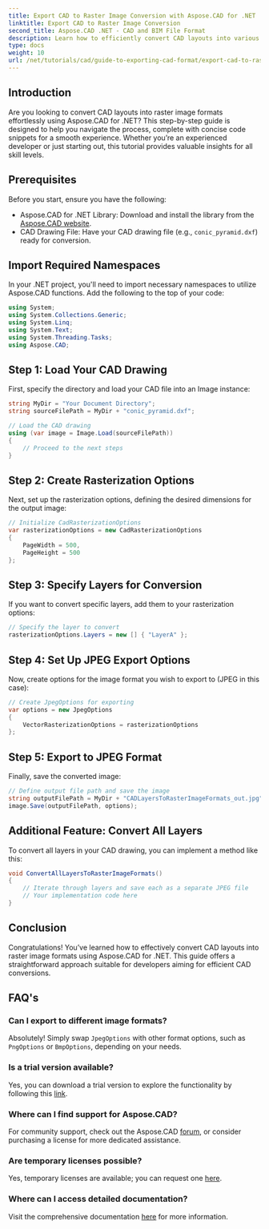 ```yaml
---
title: Export CAD to Raster Image Conversion with Aspose.CAD for .NET
linktitle: Export CAD to Raster Image Conversion
second_title: Aspose.CAD .NET - CAD and BIM File Format
description: Learn how to efficiently convert CAD layouts into various raster image formats using Aspose.CAD for .NET. This comprehensive guide walks you through the process with clear code.
type: docs
weight: 10
url: /net/tutorials/cad/guide-to-exporting-cad-format/export-cad-to-raster-image-conversion/
---
```

## Introduction

Are you looking to convert CAD layouts into raster image formats effortlessly using Aspose.CAD for .NET? This step-by-step guide is designed to help you navigate the process, complete with concise code snippets for a smooth experience. Whether you’re an experienced developer or just starting out, this tutorial provides valuable insights for all skill levels.

## Prerequisites

Before you start, ensure you have the following:

- Aspose.CAD for .NET Library: Download and install the library from the [Aspose.CAD website](https://releases.aspose.com/cad/net/).
- CAD Drawing File: Have your CAD drawing file (e.g., `conic_pyramid.dxf`) ready for conversion.

## Import Required Namespaces

In your .NET project, you'll need to import necessary namespaces to utilize Aspose.CAD functions. Add the following to the top of your code:

```csharp
using System;
using System.Collections.Generic;
using System.Linq;
using System.Text;
using System.Threading.Tasks;
using Aspose.CAD;
```

## Step 1: Load Your CAD Drawing

First, specify the directory and load your CAD file into an Image instance:

```csharp
string MyDir = "Your Document Directory";
string sourceFilePath = MyDir + "conic_pyramid.dxf";

// Load the CAD drawing
using (var image = Image.Load(sourceFilePath))
{
    // Proceed to the next steps
}
```

## Step 2: Create Rasterization Options

Next, set up the rasterization options, defining the desired dimensions for the output image:

```csharp
// Initialize CadRasterizationOptions
var rasterizationOptions = new CadRasterizationOptions
{
    PageWidth = 500,
    PageHeight = 500
};
```

## Step 3: Specify Layers for Conversion

If you want to convert specific layers, add them to your rasterization options:

```csharp
// Specify the layer to convert
rasterizationOptions.Layers = new [] { "LayerA" };
```

## Step 4: Set Up JPEG Export Options

Now, create options for the image format you wish to export to (JPEG in this case):

```csharp
// Create JpegOptions for exporting
var options = new JpegOptions
{
    VectorRasterizationOptions = rasterizationOptions
};
```

## Step 5: Export to JPEG Format

Finally, save the converted image:

```csharp
// Define output file path and save the image
string outputFilePath = MyDir + "CADLayersToRasterImageFormats_out.jpg";
image.Save(outputFilePath, options);
```

## Additional Feature: Convert All Layers

To convert all layers in your CAD drawing, you can implement a method like this:

```csharp
void ConvertAllLayersToRasterImageFormats()
{
    // Iterate through layers and save each as a separate JPEG file
    // Your implementation code here
}
```

## Conclusion

Congratulations! You’ve learned how to effectively convert CAD layouts into raster image formats using Aspose.CAD for .NET. This guide offers a straightforward approach suitable for developers aiming for efficient CAD conversions.

## FAQ's

### Can I export to different image formats?

Absolutely! Simply swap `JpegOptions` with other format options, such as `PngOptions` or `BmpOptions`, depending on your needs.

### Is a trial version available?

Yes, you can download a trial version to explore the functionality by following this [link](https://releases.aspose.com/cad/net/).

### Where can I find support for Aspose.CAD?

For community support, check out the Aspose.CAD [forum](https://forum.aspose.com/c/cad/19), or consider purchasing a license for more dedicated assistance.

### Are temporary licenses possible?

Yes, temporary licenses are available; you can request one [here](https://purchase.aspose.com/temporary-license/).

### Where can I access detailed documentation?

Visit the comprehensive documentation [here](https://reference.aspose.com/cad/net/) for more information.
